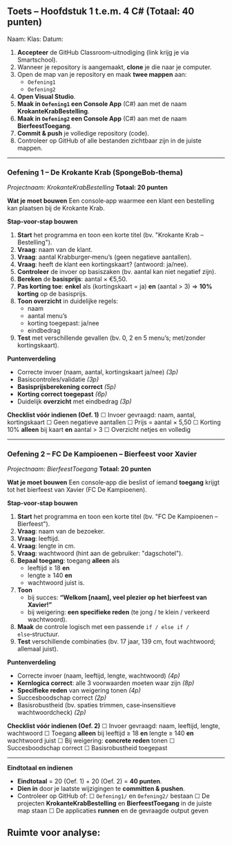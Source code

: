 ## Toets – Hoofdstuk 1 t.e.m. 4 C# (Totaal: 40 punten)

Naam:								Klas:						Datum:



1. **Accepteer** de GitHub Classroom‑uitnodiging (link krijg je via Smartschool).
2. Wanneer je repository is aangemaakt, **clone** je die naar je computer.
3. Open de map van je repository en maak **twee mappen** aan:
   - `Oefening1`
   - `Oefening2`
4. **Open Visual Studio**.
5. **Maak in `Oefening1` een Console App** (C#) aan met de naam **KrokanteKrabBestelling**.
6. **Maak in `Oefening2` een Console App** (C#) aan met de naam **BierfeestToegang**.
7. **Commit & push** je volledige repository (code).
8. Controleer op GitHub of alle bestanden zichtbaar zijn in de juiste mappen.

------

<div style="page-break-after: always;"></div>

### **Oefening 1 – De Krokante Krab (SpongeBob‑thema)**

*Projectnaam: KrokanteKrabBestelling*
 **Totaal: 20 punten**

**Wat je moet bouwen**
 Een console‑app waarmee een klant een bestelling kan plaatsen bij de Krokante Krab.

**Stap‑voor‑stap bouwen**

1. **Start** het programma en toon een korte titel (bv. "Krokante Krab – Bestelling").
2. **Vraag**: naam van de klant.
3. **Vraag**: aantal Krabburger‑menu’s (geen negatieve aantallen).
4. **Vraag**: heeft de klant een kortingskaart? (antwoord: ja/nee).
5. **Controleer** de invoer op basiszaken (bv. aantal kan niet negatief zijn).
6. **Bereken** de **basisprijs**: aantal × €5,50.
7. **Pas korting toe**: **enkel** als (kortingskaart = ja) **en** (aantal > 3) ⇒ **10% korting** op de basisprijs.
8. **Toon overzicht** in duidelijke regels:
   - naam
   - aantal menu’s
   - korting toegepast: ja/nee
   - eindbedrag
9. **Test** met verschillende gevallen (bv. 0, 2 en 5 menu’s; met/zonder kortingskaart).

**Puntenverdeling**

- Correcte invoer (naam, aantal, kortingskaart ja/nee) *(3p)*
- Basiscontroles/validatie *(3p)*
- **Basisprijsberekening correct** *(5p)*
- **Korting correct toegepast** *(6p)*
- Duidelijk **overzicht** met eindbedrag *(3p)*

**Checklist vóór indienen (Oef. 1)**
 ☐ Invoer gevraagd: naam, aantal, kortingskaart
 ☐ Geen negatieve aantallen
 ☐ Prijs = aantal × 5,50
 ☐ Korting 10% **alleen** bij kaart **en** aantal > 3
 ☐ Overzicht netjes en volledig

------

<div style="page-break-after: always;"></div>

### **Oefening 2 – FC De Kampioenen – Bierfeest voor Xavier**

*Projectnaam: BierfeestToegang*
 **Totaal: 20 punten**

**Wat je moet bouwen**
 Een console‑app die beslist of iemand **toegang** krijgt tot het bierfeest van Xavier (FC De Kampioenen).

**Stap‑voor‑stap bouwen**

1. **Start** het programma en toon een korte titel (bv. "FC De Kampioenen – Bierfeest").
2. **Vraag**: naam van de bezoeker.
3. **Vraag**: leeftijd.
4. **Vraag**: lengte in cm.
5. **Vraag**: wachtwoord (hint aan de gebruiker: "dagschotel").
6. **Bepaal toegang**: toegang **alleen** als
   - leeftijd ≥ 18 **en**
   - lengte ≥ 140 **en**
   - wachtwoord juist is.
7. **Toon**
   - bij succes: **“Welkom [naam], veel plezier op het bierfeest van Xavier!”**
   - bij weigering: **een specifieke reden** (te jong / te klein / verkeerd wachtwoord).
8. **Maak** de controle logisch met een passende `if / else if / else`‑structuur.
9. **Test** verschillende combinaties (bv. 17 jaar, 139 cm, fout wachtwoord; allemaal juist).

**Puntenverdeling**

- Correcte invoer (naam, leeftijd, lengte, wachtwoord) *(4p)*
- **Kernlogica correct**: alle 3 voorwaarden moeten waar zijn *(8p)*
- **Specifieke reden** van weigering tonen *(4p)*
- Succesboodschap correct *(2p)*
- Basisrobustheid (bv. spaties trimmen, case‑insensitieve wachtwoordcheck) *(2p)*

**Checklist vóór indienen (Oef. 2)**
 ☐ Invoer gevraagd: naam, leeftijd, lengte, wachtwoord
 ☐ Toegang **alleen** bij leeftijd ≥ 18 **en** lengte ≥ 140 **en** wachtwoord juist
 ☐ Bij weigering: **concrete reden** tonen
 ☐ Succesboodschap correct
 ☐ Basisrobustheid toegepast

------

<div style="page-break-after: always;"></div>

**Eindtotaal en indienen**

- **Eindtotaal** = 20 (Oef. 1) + 20 (Oef. 2) = **40 punten**.
- **Dien in** door je laatste wijzigingen te **committen & pushen**.
- Controleer op GitHub of:
  ☐ `Oefening1/` en `Oefening2/` bestaan
  ☐ De projecten **KrokanteKrabBestelling** en **BierfeestToegang** in de juiste map staan
  ☐ De applicaties **runnen** en de gevraagde output geven

## Ruimte voor analyse:
